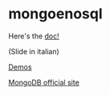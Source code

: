 mongoenosql
===========

Here's the [doc!](http://htmlpreview.github.com/?https://github.com/gitfer/mongoenosql/blob/master/index.html)

(Slide in italian)
			
[Demos](https://github.com/gitfer/mongoenosql/tree/master/demos)

[MongoDB official site](http://www.mongodb.org/ "Title")
